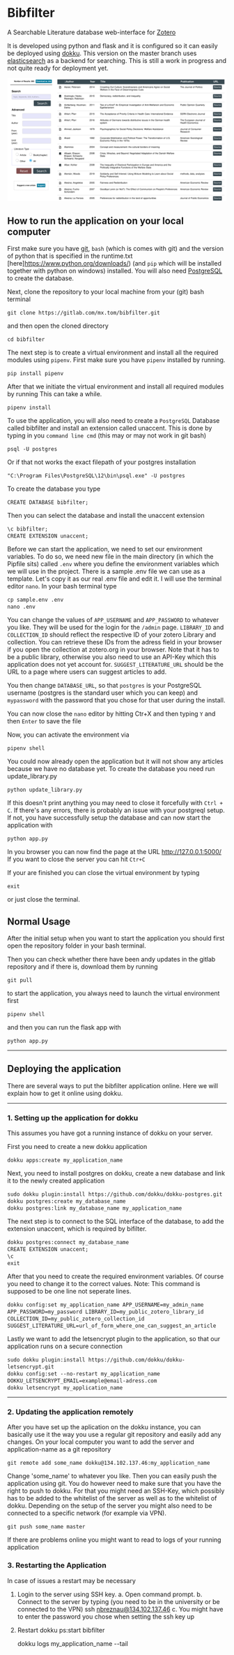 # Bibfilter
A Searchable Literature database web-interface for [Zotero](zotero.org/)

It is developed using python and flask and it is configured so it can easily be deployed using [dokku](https://dokku.com/).
This version on the master branch uses [elasticsearch](https://www.elastic.co/) as a backend for searching. This is still a work in progress and not quite ready for deployment yet.

![Screenshot](/img/Screenshot.png?raw=true "Screenshot")

## How to run the application on your local computer

First make sure you have [git](https://github.com/git-for-windows/git/releases/latest), `bash` (which is comes with git) and the version of python that is specified in the runtime.txt [here]https://www.python.org/downloads/) (and `pip` which will be installed together with python on windows) installed.
You will also need [PostgreSQL](https://www.postgresql.org/download/) to create the database.

Next, clone the repository to your local machine from your (git) bash terminal

    git clone https://gitlab.com/mx.tom/bibfilter.git

and then open the cloned directory

    cd bibfilter

The next step is to create a virtual environment and install all the required modules using `pipenv`.
First make sure you have `pipenv` installed by running. 

    pip install pipenv

After that we initiate the virtual environment and install all required modules by running
This can take a while.

    pipenv install

To use the application, you will also need to create a `PostgreSQL` Database called bibfilter and install an extension called unaccent.
This is done by typing in you `command line cmd` (this may or may not work in git bash)

    psql -U postgres

Or if that not works the exact filepath of your postgres installation

    "C:\Program Files\PostgreSQL\12\bin\psql.exe" -U postgres
 
 To create the database you type

    CREATE DATABASE bibfilter;

Then you can select the database and install the unaccent extension

    \c bibfilter;
    CREATE EXTENSION unaccent;

Before we can start the application, we need to set our environment variables.
To do so, we need new file in the main directory (in which the Pipfile sits) called `.env` where you define the environment variables which we will use in the project. There is a sample .env file we can use as a template.
Let's copy it as our real .env file and edit it. I will use the terminal editor `nano`. In your bash terminal type

    cp sample.env .env
    nano .env

You can change the values of `APP_USERNAME` and `APP_PASSWORD` to whatever you like. They will be used for the login for the `/admin` page.
`LIBRARY_ID` and `COLLECTION_ID` should reflect the respective ID of your zotero Library and collection. You can retrieve these IDs from the adress field in your browser if you open the collection at zotero.org in your browser. Note that it has to be a public library, otherwise you also need to use an API-Key which this application does not yet account for.
`SUGGEST_LITERATURE_URL` should be the URL to a page where users can suggest articles to add.

You then change `DATABASE_URL`, so that `postgres` is your PostgreSQL username (postgres is the standard user which you can keep) and `mypassword` with the password that you chose for that user during the install.

You can now close the `nano` editor by hitting Ctr+X and then typing `Y` and then `Enter` to save the file


Now, you can activate the environment via

    pipenv shell

You could now already open the application but it will not show any articles because we have no database yet.
To create the database you need run update_library.py

    python update_library.py

If this doesn't print anything you may need to close it forcefully with `Ctrl + C`.
If there's any errors, there is probably an issue with your postgreql setup.
If not, you have successfully setup the database and can now start the application with

    python app.py

In you browser you can now find the page at the URL http://127.0.0.1:5000/ 
If you want to close the server you can hit `Ctr+C`

If your are finished you can close the virtual environment by typing 

    exit

or just close the terminal.

## Normal Usage

After the initial setup when you want to start the application you should first open the repository folder in your bash terminal.

Then you can check whether there have been andy updates in the gitlab repository and if there is, download them by running

    git pull

to start the application, you always need to launch the virtual environment first

    pipenv shell

and then you can run the flask app with

    python app.py

***

## Deploying the application

There are several ways to put the bibfilter application online. 
Here we will explain how to get it online using dokku.

***

### 1. Setting up the application for dokku

This assumes you have got a running instance of dokku on your server.

First you need to create a new dokku application

    dokku apps:create my_application_name

Next, you need to install postgres on dokku, create a new database and link it to the newly created application

    sudo dokku plugin:install https://github.com/dokku/dokku-postgres.git
    dokku postgres:create my_database_name
    dokku postgres:link my_database_name my_application_name

The next step is to connect to the SQL interface of the database, to add the extension unaccent, which is required by bifilter.

    dokku postgres:connect my_database_name
    CREATE EXTENSION unaccent;
    \c
    exit
    
    
After that you need to create the required environment variables. Of course you need to change it to the correct values. Note: This command is supposed to be one line not seperate lines.

    dokku config:set my_application_name APP_USERNAME=my_admin_name APP_PASSWORD=my_password LIBRARY_ID=my_public_zotero_library_id COLLECTION_ID=my_public_zotero_collection_id SUGGEST_LITERATURE_URL=url_of_form_where_one_can_suggest_an_article

Lastly we want to add the letsencrypt plugin to the application, so that our application runs on a secure connection

    sudo dokku plugin:install https://github.com/dokku/dokku-letsencrypt.git
    dokku config:set --no-restart my_application_name DOKKU_LETSENCRYPT_EMAIL=example@email-adress.com
    dokku letsencrypt my_application_name

***

### 2. Updating the application remotely

After you have set up the aplication on the dokku instance, you can basically use it the way you use a regular git repository and easily add any changes.
On your local computer you want to add the server and application-name as a git repository

    git remote add some_name dokku@134.102.137.46:my_application_name

Change 'some_name' to whatever you like. Then you can easily push the application using git. 
You do however need to make sure that you have the right to push to dokku. For that you might need an SSH-Key, which possibly has to be added to the whitelist of the server as well as to the whitelist of dokku. Depending on the setup of the server you might also need to be connected to a specific network (for example via VPN).

    git push some_name master

If there are problems online you might want to read to logs of your running application

### 3. Restarting the Application

In case of issues a restart may be necessary

1. Login to the server using SSH key. 
 a. Open command prompt.
 b. Connect to the server by typing (you need to be in the university or be connected to the VPN)
   ssh nbreznau@134.102.137.46
 c. You might have to enter the password you chose when setting the ssh key up
2. Restart
    dokku ps:start bibfilter
  
    dokku logs my_application_name --tail
